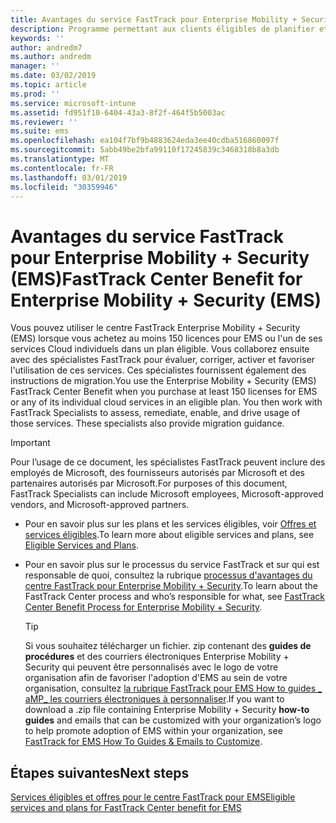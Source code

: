 ```yaml
---
title: Avantages du service FastTrack pour Enterprise Mobility + Security (EMS)
description: Programme permettant aux clients éligibles de planifier et de déployer Intune et Azure Active Directory Premium
keywords: ''
author: andredm7
ms.author: andredm
manager: ''
ms.date: 03/02/2019
ms.topic: article
ms.prod: ''
ms.service: microsoft-intune
ms.assetid: fd951f10-6404-43a3-8f2f-464f5b5003ac
ms.reviewer: ''
ms.suite: ems
ms.openlocfilehash: ea104f7bf9b4883624eda3ee40cdba516860097f
ms.sourcegitcommit: 5abb49be2bfa99110f17245839c3468318b8a3db
ms.translationtype: MT
ms.contentlocale: fr-FR
ms.lasthandoff: 03/01/2019
ms.locfileid: "30359946"
---
```

# <a name="fasttrack-center-benefit-for-enterprise-mobility--security-ems"></a><span data-ttu-id="d0392-103">Avantages du service FastTrack pour Enterprise Mobility + Security (EMS)</span><span class="sxs-lookup"><span data-stu-id="d0392-103">FastTrack Center Benefit for Enterprise Mobility + Security (EMS)</span></span>

<span data-ttu-id="d0392-p101">Vous pouvez utiliser le centre FastTrack Enterprise Mobility + Security (EMS) lorsque vous achetez au moins 150 licences pour EMS ou l'un de ses services Cloud individuels dans un plan éligible. Vous collaborez ensuite avec des spécialistes FastTrack pour évaluer, corriger, activer et favoriser l'utilisation de ces services. Ces spécialistes fournissent également des instructions de migration.</span><span class="sxs-lookup"><span data-stu-id="d0392-p101">You use the Enterprise Mobility + Security (EMS) FastTrack Center Benefit when you purchase at least 150 licenses for EMS or any of its individual cloud services in an eligible plan. You then work with FastTrack Specialists to assess, remediate, enable, and drive usage of those services. These specialists also provide migration guidance.</span></span>

> [!IMPORTANT]
> <span data-ttu-id="d0392-107">Pour l’usage de ce document, les spécialistes FastTrack peuvent inclure des employés de Microsoft, des fournisseurs autorisés par Microsoft et des partenaires autorisés par Microsoft.</span><span class="sxs-lookup"><span data-stu-id="d0392-107">For purposes of this document, FastTrack Specialists can include Microsoft employees, Microsoft-approved vendors, and Microsoft-approved partners.</span></span>

- <span data-ttu-id="d0392-108">Pour en savoir plus sur les plans et les services éligibles, voir [Offres et services éligibles](M365-eligible-services-and-plans.md).</span><span class="sxs-lookup"><span data-stu-id="d0392-108">To learn more about eligible services and plans, see [Eligible Services and Plans](M365-eligible-services-and-plans.md).</span></span>

- <span data-ttu-id="d0392-109">Pour en savoir plus sur le processus du service FastTrack et sur qui est responsable de quoi, consultez la rubrique [processus d'avantages du centre FastTrack pour Enterprise Mobility + Security](EMS-fasttrack-process.md).</span><span class="sxs-lookup"><span data-stu-id="d0392-109">To learn about the FastTrack Center process and who’s responsible for what, see [FastTrack Center Benefit Process for Enterprise Mobility + Security](EMS-fasttrack-process.md).</span></span>

    > [!TIP]
    > <span data-ttu-id="d0392-110">Si vous souhaitez télécharger un fichier. zip contenant des **guides de procédures** et des courriers électroniques Enterprise Mobility + Security qui peuvent être personnalisés avec le logo de votre organisation afin de favoriser l'adoption d'EMS au sein de votre organisation, consultez [la rubrique FastTrack pour EMS How to guides _ aMP_ les courriers électroniques à personnaliser](https://gallery.technet.microsoft.com/FastTrack-for-EMS-How-To-f170da4c).</span><span class="sxs-lookup"><span data-stu-id="d0392-110">If you want to download a .zip file containing Enterprise Mobility + Security **how-to guides** and emails that can be customized with your organization’s logo to help promote adoption of EMS within your organization, see [FastTrack for EMS How To Guides & Emails to Customize](https://gallery.technet.microsoft.com/FastTrack-for-EMS-How-To-f170da4c).</span></span>

## <a name="next-steps"></a><span data-ttu-id="d0392-111">Étapes suivantes</span><span class="sxs-lookup"><span data-stu-id="d0392-111">Next steps</span></span>

[<span data-ttu-id="d0392-112">Services éligibles et offres pour le centre FastTrack pour EMS</span><span class="sxs-lookup"><span data-stu-id="d0392-112">Eligible services and plans for FastTrack Center benefit for EMS</span></span>](M365-eligible-services-and-plans.md)


